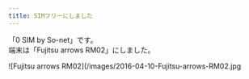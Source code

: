 ```yaml
---
title: SIMフリーにしました
---
```


「0 SIM by So-net」です。<br>
端末は「Fujitsu arrows RM02」にしました。

![Fujitsu arrows RM02](/images/2016-04-10-Fujitsu-arrows-RM02.jpg

